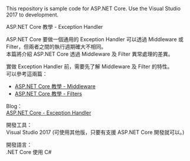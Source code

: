 This repository is sample code for ASP.NET Core.
Use the Visual Studio 2017 to development.

ASP.NET Core 教學 - Exception Handler

ASP.NET Core 要做一個通用的 Exception Handler 可以透過 Middleware 或 Filter，但兩者之間的執行週期確大不相同。  
本篇將介紹 ASP.NET Core 透過 Middleware 及 Filter 異常處理的差異。  

實做 Exception Handler 前，需要先了解 Middleware 及 Filter 的特性。  
可以參考這兩篇：
* [ASP.NET Core 教學 - Middleware](https://blog.johnwu.cc/article/asp-net-core-middleware.html)  
* [ASP.NET Core 教學 - Filters](https://blog.johnwu.cc/article/asp-net-core-filters.html)  

Blog：  
[ASP.NET Core - Exception Handler](https://blog.johnwu.cc/article/asp-net-core-exception-handler.html)

開發工具：  
Visual Studio 2017 (可使用其他版，只要有支援 ASP.NET Core 開發就可以。)

開發語言：  
.NET Core 使用 C#
